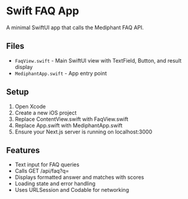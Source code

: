 # Swift FAQ App

A minimal SwiftUI app that calls the Mediphant FAQ API.

## Files
- `FaqView.swift` - Main SwiftUI view with TextField, Button, and result display
- `MediphantApp.swift` - App entry point

## Setup
1. Open Xcode
2. Create a new iOS project
3. Replace ContentView.swift with FaqView.swift
4. Replace App.swift with MediphantApp.swift
5. Ensure your Next.js server is running on localhost:3000

## Features
- Text input for FAQ queries
- Calls GET /api/faq?q=<query>
- Displays formatted answer and matches with scores
- Loading state and error handling
- Uses URLSession and Codable for networking

